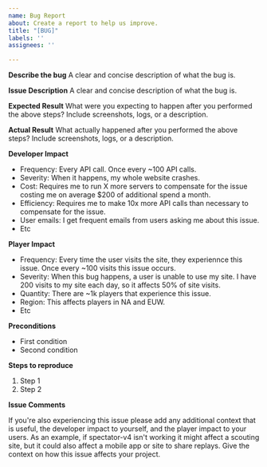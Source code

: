 ```yaml
---
name: Bug Report
about: Create a report to help us improve.
title: "[BUG]"
labels: ''
assignees: ''

---
```


**Describe the bug**
A clear and concise description of what the bug is.

**Issue Description**
A clear and concise description of what the bug is.

**Expected Result**
What were you expecting to happen after you performed the above steps? Include screenshots, logs, or a description.

**Actual Result**
What actually happened after you performed the above steps? Include screenshots, logs, or a description.

**Developer Impact**
<!-- Describe how this affects you as a developer. Please include the frequency and severity of the issue. -->
* Frequency: Every API call. Once every ~100 API calls.
* Severity: When it happens, my whole website crashes.
* Cost: Requires me to run X more servers to compensate for the issue costing me on average $200 of additional spend a month.
* Efficiency: Requires me to make 10x more API calls than necessary to compensate for the issue.
* User emails: I get frequent emails from users asking me about this issue.
* Etc

**Player Impact**
<!-- Describe how this affects League of Legends players. Please include the frequency and severity of the issue. -->
* Frequency: Every time the user visits the site, they experiennce this issue. Once every ~100 visits this issue occurs.
* Severity: When this bug happens, a user is unable to use my site. I have 200 visits to my site each day, so it affects 50% of site visits.
* Quantity: There are ~1k players that experience this issue.
* Region: This affects players in NA and EUW.
* Etc

**Preconditions**
<!-- What conditions must be met in order for this bug to occur? -->
* First condition
* Second condition

**Steps to reproduce**
<!-- Step by step, what do you need to do to cause the bug? Note that GitHub will automagically number each step if you prefix the line with "1. " -->
1. Step 1
1. Step 2

**Issue Comments**
<!-- Might want to leave this as instructions for any replies to your issue -->
If you're also experiencing this issue please add any additional context that is useful, the developer impact to yourself, and the player impact to your users. As an example, if spectator-v4 isn't working it might affect a scouting site, but it could also affect a mobile app or site to share replays. Give the context on how this issue affects your project.
